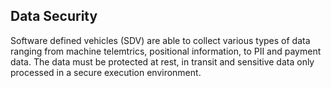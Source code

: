 
<h2>Data Security</h2>

Software defined vehicles (SDV) are able to collect various types of data ranging from machine telemtrics, positional information, to PII and payment data. The data must be protected at rest, in transit and sensitive data only processed in a secure execution environment. 
